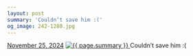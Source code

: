 ```yaml
---
layout: post
summary: 'Couldn’t save him :('
og_image: 242-1280.jpg
---
```


<p>
  <time>
    <a href="/242">November 25, 2024</a>
  </time>
  <a href="/242">
    <img src="{{ site.assets_url }}/242-640.jpg" srcset="{{ site.assets_url }}/242-320.jpg 320w, {{ site.assets_url }}/242-640.jpg 640w, {{ site.assets_url }}/242-960.jpg 960w, {{ site.assets_url }}/242-1280.jpg 1280w" sizes="(min-width: 700px) 50vw, calc(100vw - 2rem)" alt="{{ page.summary }}" />
  </a>
  <span>Couldn’t save him :(</span>
</p>
